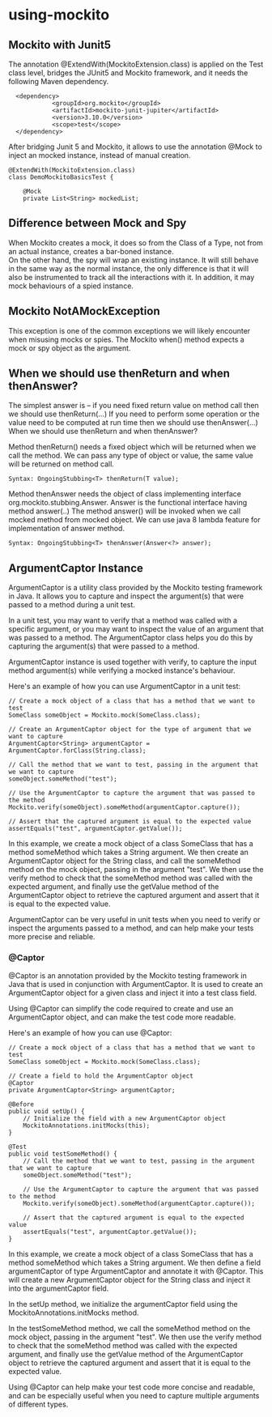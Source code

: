 # using-mockito

## Mockito with Junit5

The annotation @ExtendWith(MockitoExtension.class) is applied on the Test class level, bridges the JUnit5 and Mockito framework, and it needs the following Maven dependency.
````
  <dependency>
            <groupId>org.mockito</groupId>
            <artifactId>mockito-junit-jupiter</artifactId>
            <version>3.10.0</version>
            <scope>test</scope>
  </dependency>
 ````

After bridging Junit 5 and Mockito, it allows to use the annotation @Mock to inject an mocked instance, instead of manual creation. 

````
@ExtendWith(MockitoExtension.class)
class DemoMockitoBasicsTest {

    @Mock
    private List<String> mockedList;
````

## Difference between Mock and Spy

When Mockito creates a mock, it does so from the Class of a Type, not from an actual instance, creates a bar-boned instance.  
On the other hand, the spy will wrap an existing instance. 
It will still behave in the same way as the normal instance, the only difference is that it will also be instrumented to track all the interactions with it.
In addition, it may mock behaviours of a spied instance. 

## Mockito NotAMockException

This exception is one of the common exceptions we will likely encounter when misusing mocks or spies.
The Mockito when() method expects a mock or spy object as the argument.

## When we should use thenReturn and when thenAnswer?

The simplest answer is – if you need fixed return value on method call then we should use thenReturn(…)
If you need to perform some operation or the value need to be computed at run time then we should use thenAnswer(…)
When we should use thenReturn and when thenAnswer?

Method thenReturn() needs a fixed object which will be returned when we call the method.
We can pass any type of object or value, the same value will be returned on method call.

````
Syntax: OngoingStubbing<T> thenReturn(T value);
````

Method thenAnswer needs the object of class implementing interface org.mockito.stubbing.Answer.
Answer is the functional interface having method answer(..)
The method answer() will be invoked when we call mocked method from mocked object.
We can use java 8 lambda feature for implementation of answer method.

````
Syntax: OngoingStubbing<T> thenAnswer(Answer<?> answer);
````

## ArgumentCaptor Instance

ArgumentCaptor is a utility class provided by the Mockito testing framework in Java. It allows you to capture and inspect the argument(s) that were passed to a method during a unit test.

In a unit test, you may want to verify that a method was called with a specific argument, or you may want to inspect the value of an argument that was passed to a method. The ArgumentCaptor class helps you do this by capturing the argument(s) that were passed to a method.

ArgumentCaptor instance is used together with verify, to capture the input method argument(s) while verifying a mocked instance's behaviour. 

Here's an example of how you can use ArgumentCaptor in a unit test:

```
// Create a mock object of a class that has a method that we want to test
SomeClass someObject = Mockito.mock(SomeClass.class);

// Create an ArgumentCaptor object for the type of argument that we want to capture
ArgumentCaptor<String> argumentCaptor = ArgumentCaptor.forClass(String.class);

// Call the method that we want to test, passing in the argument that we want to capture
someObject.someMethod("test");

// Use the ArgumentCaptor to capture the argument that was passed to the method
Mockito.verify(someObject).someMethod(argumentCaptor.capture());

// Assert that the captured argument is equal to the expected value
assertEquals("test", argumentCaptor.getValue());

```

In this example, we create a mock object of a class SomeClass that has a method someMethod which takes a String argument. We then create an ArgumentCaptor object for the String class, and call the someMethod method on the mock object, passing in the argument "test". We then use the verify method to check that the someMethod method was called with the expected argument, and finally use the getValue method of the ArgumentCaptor object to retrieve the captured argument and assert that it is equal to the expected value.

ArgumentCaptor can be very useful in unit tests when you need to verify or inspect the arguments passed to a method, and can help make your tests more precise and reliable.

### @Captor  

@Captor is an annotation provided by the Mockito testing framework in Java that is used in conjunction with ArgumentCaptor. It is used to create an ArgumentCaptor object for a given class and inject it into a test class field.

Using @Captor can simplify the code required to create and use an ArgumentCaptor object, and can make the test code more readable.

Here's an example of how you can use @Captor:

```
// Create a mock object of a class that has a method that we want to test
SomeClass someObject = Mockito.mock(SomeClass.class);

// Create a field to hold the ArgumentCaptor object
@Captor
private ArgumentCaptor<String> argumentCaptor;

@Before
public void setUp() {
    // Initialize the field with a new ArgumentCaptor object
    MockitoAnnotations.initMocks(this);
}

@Test
public void testSomeMethod() {
    // Call the method that we want to test, passing in the argument that we want to capture
    someObject.someMethod("test");

    // Use the ArgumentCaptor to capture the argument that was passed to the method
    Mockito.verify(someObject).someMethod(argumentCaptor.capture());

    // Assert that the captured argument is equal to the expected value
    assertEquals("test", argumentCaptor.getValue());
}
```
In this example, we create a mock object of a class SomeClass that has a method someMethod which takes a String argument. We then define a field argumentCaptor of type ArgumentCaptor<String> and annotate it with @Captor. This will create a new ArgumentCaptor object for the String class and inject it into the argumentCaptor field.

In the setUp method, we initialize the argumentCaptor field using the MockitoAnnotations.initMocks method.

In the testSomeMethod method, we call the someMethod method on the mock object, passing in the argument "test". We then use the verify method to check that the someMethod method was called with the expected argument, and finally use the getValue method of the ArgumentCaptor object to retrieve the captured argument and assert that it is equal to the expected value.

Using @Captor can help make your test code more concise and readable, and can be especially useful when you need to capture multiple arguments of different types.
